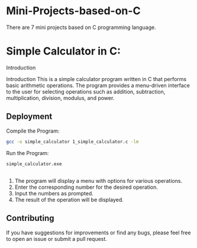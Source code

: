 # Mini-Projects-based-on-C
There are 7 mini projects based on C programming language. 

# Simple Calculator in C:
Introduction

Introduction This is a simple calculator program written in C that performs basic arithmetic operations. The program provides a menu-driven interface to the user for selecting operations such as addition, subtraction, multiplication, division, modulus, and power.


## Deployment

Compile the Program:
```bash
gcc -o simple_calculator 1_simple_calculator.c -lm
```

Run the Program:
```bash
simple_calculator.exe
```


##

1. The program will display a menu with options for various operations. 
2. Enter the corresponding number for the desired operation. 
3. Input the numbers as prompted. 
4. The result of the operation will be displayed.
## Contributing
If you have suggestions for improvements or find any bugs, please feel free to open an issue or submit a pull request.

